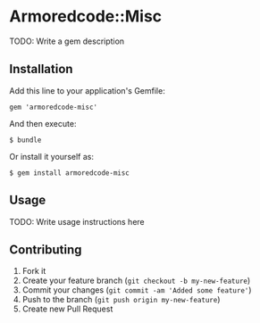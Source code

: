 # Armoredcode::Misc

TODO: Write a gem description

## Installation

Add this line to your application's Gemfile:

    gem 'armoredcode-misc'

And then execute:

    $ bundle

Or install it yourself as:

    $ gem install armoredcode-misc

## Usage

TODO: Write usage instructions here

## Contributing

1. Fork it
2. Create your feature branch (`git checkout -b my-new-feature`)
3. Commit your changes (`git commit -am 'Added some feature'`)
4. Push to the branch (`git push origin my-new-feature`)
5. Create new Pull Request
